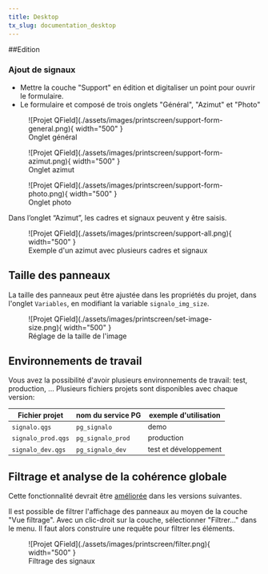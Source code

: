 ```yaml
---
title: Desktop
tx_slug: documentation_desktop
---
```


##Edition

### Ajout de signaux

* Mettre la couche "Support" en édition et digitaliser un point pour ouvrir le formulaire.
* Le formulaire et composé de trois onglets "Général", "Azimut" et "Photo"

<figure markdown>
  ![Projet QField](./assets/images/printscreen/support-form-general.png){ width="500"  }
  <figcaption>Onglet général</figcaption>
</figure>
<figure markdown>
  ![Projet QField](./assets/images/printscreen/support-form-azimut.png){ width="500"  }
  <figcaption>Onglet azimut</figcaption>
</figure>
<figure markdown>
  ![Projet QField](./assets/images/printscreen/support-form-photo.png){ width="500"  }
  <figcaption>Onglet photo</figcaption>
</figure>

Dans l’onglet “Azimut”, les cadres et signaux peuvent y être saisis. 

<figure markdown>
  ![Projet QField](./assets/images/printscreen/support-all.png){ width="500"  }
  <figcaption>Exemple d'un azimut avec plusieurs cadres et signaux</figcaption>
</figure>

## Taille des panneaux

La taille des panneaux peut être ajustée dans les propriétés du projet, dans l'onglet `Variables`, en modifiant la variable `signalo_img_size`.

<figure markdown>
  ![Projet QField](./assets/images/printscreen/set-image-size.png){ width="500"  }
  <figcaption>Réglage de la taille de l'image</figcaption>
</figure>


## Environnements de travail 

Vous avez la possibilité d'avoir plusieurs environnements de travail: test, production, …
Plusieurs fichiers projets sont disponibles avec chaque version:

| Fichier projet | nom du service PG     | exemple d'utilisation | 
| ------------- | ---------------------- | --------------------- |
| `signalo.qgs` | `pg_signalo`           | demo                  |
| `signalo_prod.qgs` | `pg_signalo_prod` | production            |
| `signalo_dev.qgs` | `pg_signalo_dev`   | test et développement |

## Filtrage et analyse de la cohérence globale

Cette fonctionnalité devrait être [améliorée](roadmap.md) dans les versions suivantes.

Il est possible de filtrer l'affichage des panneaux au moyen de la couche "Vue filtrage".
Avec un clic-droit sur la couche, sélectionner "Filtrer…" dans le menu.
Il faut alors construire une requête pour filtrer les éléments.

<figure markdown>
  ![Projet QField](./assets/images/printscreen/filter.png){ width="500"  }
  <figcaption>Filtrage des signaux</figcaption>
</figure>


